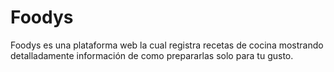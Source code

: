 # Foodys
Foodys es una plataforma web la cual registra recetas de cocina mostrando detalladamente información de como prepararlas solo para tu gusto.
